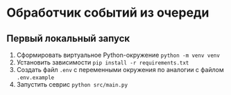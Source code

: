 # Обработчик событий из очереди

## Первый локальный запуск

1. Сформировать виртуальное Python-окружение `python -m venv venv`
2. Установить зависимости `pip install -r requirements.txt`
3. Создать файл `.env` с переменными окружения по аналогии с файлом `.env.example`
4. Запустить севрис `python src/main.py`
